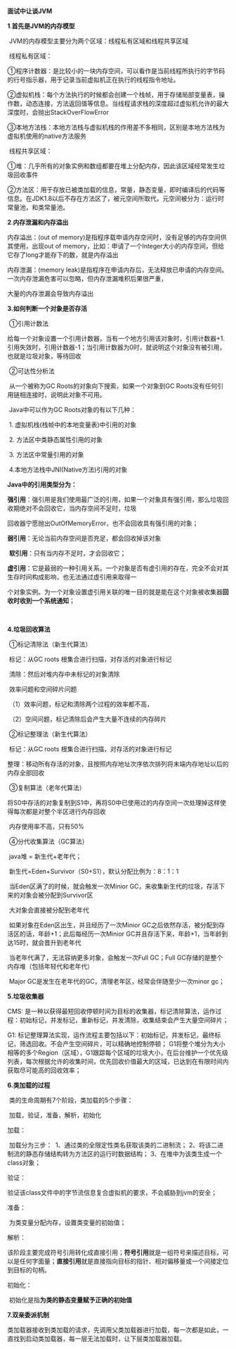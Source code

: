 **面试中让谈JVM**

**1**.**首先是JVM的内存模型**

​	JVM的内存模型主要分为两个区域：线程私有区域和线程共享区域

​	线程私有区域：

​		①程序计数器：是比较小的一块内存空间，可以看作是当前线程所执行的字节码的行号指示器，用于记录当前虚拟机正在执行的线程指令地址。

​		②虚拟机栈：每个方法执行的时候都会创建一个栈帧，用于存储局部变量表，操作数，动态连接，方法返回值等信息。当线程请求栈的深度超过虚拟机允许的最大深度时，会抛出StackOverFlowError

​		③本地方法栈：本地方法栈与虚拟机栈的作用差不多相同，区别是本地方法栈为虚拟机使用的native方法服务

​	线程共享区域：

​		①堆：几乎所有的对象实例和数组都要在堆上分配内存，因此该区域经常发生垃圾回收事件

​		②方法区：用于存放已被类加载的信息，常量，静态变量，即时编译后的代码等信息。在JDK1.8以后不存在方法区了，被元空间所取代，元空间被分为：运行时常量池，和类常量池。

**2**.**内存泄漏和内存溢出**

内存溢出：(out of memory)是指程序载申请内存空间时，没有足够的内存空间供其使用，出现out of memory，比如：申请了一个Integer大小的内存空间，但给它存了long才能存下的数，就是内存溢出

内存泄漏：(memory leak)是指程序在申请内存后，无法释放已申请的内存空间。一次内存泄漏危害可以忽略，但内存泄漏堆积后果很严重，

大量的内存泄漏会导致内存溢出

**3.如何判断一个对象是否存活**

​	①引用计数法

​		给每一个对象设置一个引用计数器，当有一个地方引用该对象时，引用计数器+1.引用失效时，引用计数器-1；当引用计数器为0时，就说明这个对象没有被引用，也就是垃圾对象，等待回收

​	②可达性分析法

​		从一个被称为GC Roots的对象向下搜索，如果一个对象到GC Roots没有任何引用链相连接时，说明此对象不可用。

​		Java中可以作为GC Roots对象的有以下几种：

​			1. 虚拟机栈(栈帧中的本地变量表)中引用的对象

​			2. 方法区中类静态属性引用的对象

​			3. 方法区中常量引用的对象

​			4.本地方法栈中JNI(Native方法)引用的对象

**Java中的引用类型分为：**

​			**强引用**：强引用是我们使用最广泛的引用，如果一个对象具有强引用，那么垃圾回收期绝对不会回收它，当内存空间不足时，垃圾

回收器宁愿抛出OutOfMemoryError，也不会回收具有强引用的对象；

​			**弱引用**：无论当前内存空间是否充足，都会回收掉该对象

​			**软引用**：只有当内存不足时，才会回收它；

​			**虚引用**：它是最弱的一种引用关系。一个对象是否有虚引用的存在，完全不会对其生存时间构成影响，也无法通过虚引用来取得一

个对象实例。为一个对象设置虚引用关联的唯一目的就是能在这个对象被收集器**回收时收到一个系统通知**；

​		

**4.垃圾回收算法**

​	①标记清除法（新生代算法）

​		标记：从GC roots 根集合进行扫描，对存活的对象进行标记

​		清除：然后对堆内存中未标记的对象清除

​		效率问题和空间碎片问题

​		（1）效率问题，标记和清除两个过程的效率都不高，

​		（2）空间问题，标记清除后会产生大量不连续的内存碎片

​	②标记整理法（新生代算法）

​		标记：从GC roots 根集合进行扫描，对存活的对象进行标记

​		整理：移动所有存活的对象，且按照内存地址次序依次排列将末端内存地址以后的内存全部回收

​	③复制算法（老年代算法）

​		将S0中存活的对象复制到S1中，再将S0中已使用过的内存空间一次处理掉这样使得每次都是对整个半区进行内存回收

​		内存使用率不高，只有50%

​	④分代收集算法（GC算法）

​		java堆 = 新生代+老年代；

​		新生代=Eden+Survivor（S0+S1），默认分配比例为：8：1：1

​		当Eden区满了的时候，就会触发一次Minior GC，来收集新生代的垃圾，存活下来的对象会被分配到Survivor区

​		大对象会直接被分配到老年代

​		如果对象在Eden区出生，并且经历了一次Minior GC之后依然存活，被分配到存活区的话，年龄+1；此后每经历一次Minior GC并且存活下来，年龄+1，当年龄到达15时，就会晋升到老年代

​		当老年代满了，无法容纳更多对象，会触发一次Full GC；Full GC存储的是整个内存堆（包括年轻代和老年代）

​		Major GC是发生在老年代的GC，清理老年区，经常会伴随至少一次minor gc；



**5.垃圾收集器**

CMS:
是一种以获得最短回收停顿时间为目标的收集器，标记清除算法，运作过程：初始标记，并发标记，重新标记，并发清除，收集结束会产生大量空间碎片；

G1:
标记整理算法实现，运作流程主要包括以下：初始标记，并发标记，最终标记，筛选回收。不会产生空间碎片，可以精确地控制停顿；
G1将整个堆分为大小相等的多个Region（区域），G1跟踪每个区域的垃圾大小，在后台维护一个优先级列表，每次根据允许的收集时间，优先回收价值最大的区域，已达到在有限时间内获取尽可能高的回收效率；

**6.类加载的过程**

​	类的生命周期有7个阶段，类加载的5个步骤：

​	加载，验证，准备，解析，初始化

加载：

​	加载分为三步：
​	1、通过类的全限定性类名获取该类的二进制流；
​	2、将该二进制流的静态存储结构转为方法区的运行时数据结构；
​	3、在堆中为该类生成一个class对象；

验证：

​	验证该class文件中的字节流信息复合虚拟机的要求，不会威胁到jvm的安全；

准备：

​	为类变量分配内存，设置类变量的初始值；

解析：

​	该阶段主要完成符号引用转化成直接引用；**符号引用**就是一组符号来描述目标，可以是任何字面量；**直接引用**就是直接指向目标的指针、相对偏移量或一个间接定位到目标的句柄。

初始化：

​	初始化是指**为类的静态变量赋予正确的初始值**

**7.双亲委派机制**

​	类加载器接收到类加载的请求，先调用父类加载器进行加载，每一次都是如此，一直找到启动类加载器，每一层无法加载时，让下层类加载器加载。